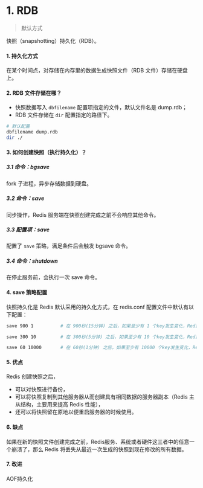 # 1. RDB

> 默认方式

快照（snapshotting）持久化（RDB）。

#### 1. 持久化方式
在某个时间点，对存储在内存里的数据生成快照文件（RDB 文件）存储在硬盘上。


#### 2. RDB 文件存储在哪？

- 快照数据写入 `dbfilename` 配置项指定的文件，默认文件名是 dump.rdb；
- RDB 文件存储在 `dir` 配置指定的路径下。

```bash
# 默认配置
dbfilename dump.rdb
dir ./
```

#### 3. 如何创建快照（执行持久化）？

##### 3.1 命令：bgsave
fork 子进程，异步存储数据到硬盘。


##### 3.2 命令：save
同步操作，Redis 服务端在快照创建完成之前不会响应其他命令。


##### 3.3 配置项：save
配置了 `save` 策略，满足条件后会触发 bgsave 命令。


##### 3.4 命令：shutdown
在停止服务前，会执行一次 save 命令。


#### 4. save 策略配置
快照持久化是 Redis 默认采用的持久化方式，在 redis.conf 配置文件中默认有以下配置：

```bash
save 900 1			# 在 900秒(15分钟) 之后，如果至少有 1 个key发生变化，Redis 就会自动触发 BGSAVE 命令创建快照。

save 300 10			# 在 300秒(5分钟) 之后，如果至少有 10 个key发生变化，Redis 就会自动触发 BGSAVE 命令创建快照。

save 60 10000		# 在 60秒(1分钟) 之后，如果至少有 10000 个key发生变化，Redis 就会自动触发 BGSAVE 命令创建快照。
```


#### 5. 优点
Redis 创建快照之后，

- 可以对快照进行备份，
- 可以将快照复制到其他服务器从而创建具有相同数据的服务器副本（Redis 主从结构，主要用来提高 Redis 性能），
- 还可以将快照留在原地以便重启服务器的时候使用。


#### 6. 缺点
如果在新的快照文件创建完成之前，Redis服务、系统或者硬件这三者中的任意一个崩溃了，那么 Redis 将丢失从最近一次生成的快照到现在修改的所有数据。

#### 7. 改进
AOF持久化
